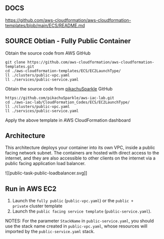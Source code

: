 ## DOCS

https://github.com/aws-cloudformation/aws-cloudformation-templates/blob/main/ECS/README.md

## SOURCE Obtian - Fully Public Container

Obtain the source code from AWS GitHub
```
git clone https://github.com/aws-cloudformation/aws-cloudformation-templates.git
cd ./aws-cloudformation-templates/ECS/EC2LaunchType/
ll ./clusters/public-vpc.yaml
ll ./services/public-service.yaml
```

Obtain the source code from [pikachuSparkle](https://github.com/pikachuSparkle) GitHub
```
https://github.com/pikachuSparkle/aws-iac-lab.git
cd ./aws-iac-lab/CloudFormation_Codes/ECS/EC2LaunchType/
ll ./clusters/public-vpc.yaml
ll ./services/public-service.yaml
```

Apply the above template in AWS CloudFormation dashboard 

## Architecture

This architecture deploys your container into its own VPC, inside a public facing network subnet. The containers are hosted with direct access to the internet, and they are also accessible to other clients on the internet via a public facing application load balancer.

![[public-task-public-loadbalancer.svg]]

## Run in AWS EC2

1. Launch the `fully public` (`public-vpc.yaml`) or the `public + private` cluster template
2. Launch the `public facing service template` (`public-service.yaml`).

NOTES:
For the parameter `StackName` in `public-service.yaml`, you should use the stack name created in `public-vpc.yaml`, whose resources will imported by the  `public-service.yaml` stack.
